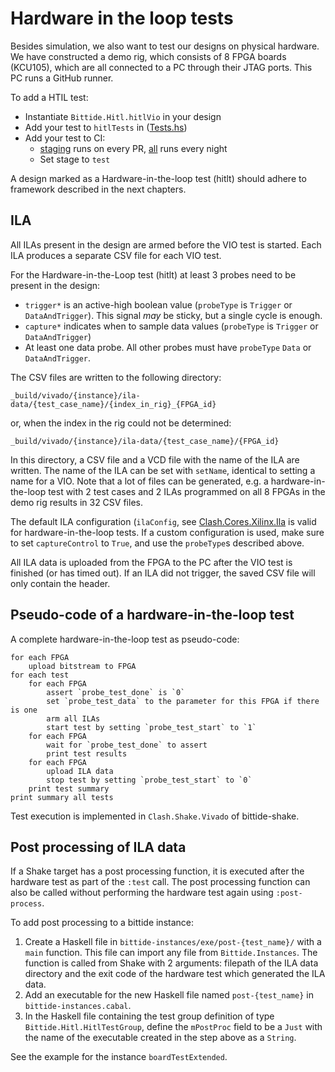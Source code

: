 <!--
SPDX-FileCopyrightText: 2022 Google LLC

SPDX-License-Identifier: Apache-2.0
-->

# Hardware in the loop tests
Besides simulation, we also want to test our designs on physical hardware. We
have constructed a demo rig, which consists of 8 FPGA boards (KCU105), which are
all connected to a PC through their JTAG ports. This PC runs a GitHub runner.

To add a HTIL test:

- Instantiate `Bittide.Hitl.hitlVio` in your design
- Add your test to `hitlTests` in ([Tests.hs](/bittide-instances/src/Bittide/Instances/Hitl/Tests.hs))
- Add your test to CI:
  - [staging](/.github/synthesis/staging.json) runs on every PR,
    [all](/.github/synthesis/all.json) runs every night
  - Set stage to `test`

A design marked as a Hardware-in-the-loop test (hitlt) should adhere to
framework described in the next chapters.

## ILA
All ILAs present in the design are armed before the VIO test is started. Each
ILA produces a separate CSV file for each VIO test.

For the Hardware-in-the-Loop test (hitlt) at least 3 probes need to be present
in the design:
- `trigger*` is an active-high boolean value (`probeType` is `Trigger` or
`DataAndTrigger`). This signal _may_ be sticky, but a single cycle is enough.
- `capture*` indicates when to sample data values (`probeType` is `Trigger` or
`DataAndTrigger`)
- At least one data probe. All other probes must have `probeType` `Data` or
`DataAndTrigger`.

The CSV files are written to the following directory:

```
_build/vivado/{instance}/ila-data/{test_case_name}/{index_in_rig}_{FPGA_id}
```

or, when the index in the rig could not be determined:

```
_build/vivado/{instance}/ila-data/{test_case_name}/{FPGA_id}
```

In this directory, a CSV file and a VCD file with the name of the ILA are
written. The name of the ILA can be set with `setName`, identical to setting a
name for a VIO. Note that a lot of files can be generated, e.g. a
hardware-in-the-loop test with 2 test cases and 2 ILAs programmed on all 8
FPGAs in the demo rig results in 32 CSV files.

The default ILA configuration (`ilaConfig`, see [Clash.Cores.Xilinx.Ila](https://github.com/clash-lang/clash-compiler/blob/15dc344dfa091de14c63759c0b6ea107ca0fa892/clash-cores/src/Clash/Cores/Xilinx/Ila.hs#L63) is valid
for hardware-in-the-loop tests. If a custom configuration is used, make sure to
set `captureControl` to `True`, and use the `probeType`s described above.

All ILA data is uploaded from the FPGA to the PC after the VIO test is finished
(or has timed out). If an ILA did not trigger, the saved CSV file will only
contain the header.


## Pseudo-code of a hardware-in-the-loop test
A complete hardware-in-the-loop test as pseudo-code:
```
for each FPGA
    upload bitstream to FPGA
for each test
    for each FPGA
        assert `probe_test_done` is `0`
        set `probe_test_data` to the parameter for this FPGA if there is one
        arm all ILAs
        start test by setting `probe_test_start` to `1`
    for each FPGA
        wait for `probe_test_done` to assert
        print test results
    for each FPGA
        upload ILA data
        stop test by setting `probe_test_start` to `0`
    print test summary
print summary all tests
```
Test execution is implemented in `Clash.Shake.Vivado` of bittide-shake.


## Post processing of ILA data
If a Shake target has a post processing function, it is executed after the
hardware test as part of the `:test` call. The post processing function can also
be called without performing the hardware test again using `:post-process`.

To add post processing to a bittide instance:

1. Create a Haskell file in `bittide-instances/exe/post-{test_name}/` with a `main`
function. This file can import any file from `Bittide.Instances`. The function
is called from Shake with 2 arguments: filepath of the ILA data directory and
the exit code of the hardware test which generated the ILA data.
2. Add an executable for the new Haskell file named `post-{test_name}` in
`bittide-instances.cabal`.
3. In the Haskell file containing the test group definition of type
`Bittide.Hitl.HitlTestGroup`, define the `mPostProc` field to be a `Just` with the
name of the executable created in the step above as a `String`.

See the example for the instance `boardTestExtended`.
